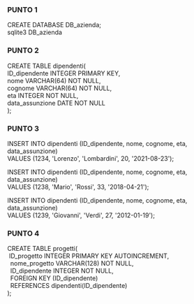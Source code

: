 ### PUNTO 1
CREATE DATABASE DB_azienda;<br />
sqlite3 DB_azienda

### PUNTO 2
CREATE TABLE dipendenti(<br />
   ID_dipendente INTEGER PRIMARY KEY,<br />
   nome VARCHAR(64) NOT NULL,<br />
   cognome VARCHAR(64) NOT NULL,<br />
   eta INTEGER NOT NULL,<br />
   data_assunzione DATE NOT NULL<br />
);

### PUNTO 3
INSERT INTO dipendenti (ID_dipendente, nome, cognome, eta, data_assunzione)<br />
   VALUES (1234, 'Lorenzo', 'Lombardini', 20, '2021-08-23');
   
INSERT INTO dipendenti (ID_dipendente, nome, cognome, eta, data_assunzione)<br />
   VALUES (1238, 'Mario', 'Rossi', 33, '2018-04-21');

INSERT INTO dipendenti (ID_dipendente, nome, cognome, eta, data_assunzione)<br />
   VALUES (1239, 'Giovanni', 'Verdi', 27, '2012-01-19');

### PUNTO 4
CREATE TABLE progetti(<br />
&nbsp;ID_progetto INTEGER PRIMARY KEY AUTOINCREMENT,<br />
&ensp;nome_progetto VARCHAR(128) NOT NULL,<br />
&ensp;ID_dipendente INTEGER NOT NULL,<br />
&ensp;FOREIGN KEY (ID_dipendente)<br />
&ensp;REFERENCES dipendenti(ID_dipendente)<br />
);
